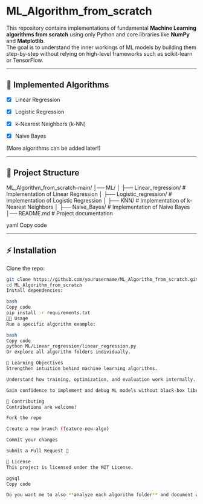 # ML_Algorithm_from_scratch

This repository contains implementations of fundamental **Machine Learning algorithms from scratch** 
using only Python and core libraries like **NumPy** and **Matplotlib**.  
The goal is to understand the inner workings of ML models by building them step-by-step without relying 
on high-level frameworks such as scikit-learn or TensorFlow.

---

## 🚀 Implemented Algorithms

- [x] Linear Regression
      
- [x] Logistic Regression
    
- [x] k-Nearest Neighbors (k-NN)
      
- [x] Naive Bayes
      

(More algorithms can be added later!)

---

## 📂 Project Structure

ML_Algorithm_from_scratch-main/
│── ML/
│ ├── Linear_regression/ # Implementation of Linear Regression
│ ├── Logistic_regression/ # Implementation of Logistic Regression
│ ├── KNN/ # Implementation of k-Nearest Neighbors
│ ├── Naive_Bayes/ # Implementation of Naive Bayes
│── README.md # Project documentation

yaml
Copy code

---

## ⚡ Installation

Clone the repo:
```bash
git clone https://github.com/yourusername/ML_Algorithm_from_scratch.git
cd ML_Algorithm_from_scratch
Install dependencies:

bash
Copy code
pip install -r requirements.txt
🧑‍💻 Usage
Run a specific algorithm example:

bash
Copy code
python ML/Linear_regression/linear_regression.py
Or explore all algorithm folders individually.

🎯 Learning Objectives
Strengthen intuition behind machine learning algorithms.

Understand how training, optimization, and evaluation work internally.

Gain confidence to implement and debug ML models without black-box libraries.

🤝 Contributing
Contributions are welcome!

Fork the repo

Create a new branch (feature-new-algo)

Commit your changes

Submit a Pull Request 🎉

📜 License
This project is licensed under the MIT License.

pgsql
Copy code

Do you want me to also **analyze each algorithm folder** and document what’s inside (scripts, datasets, noteboo
